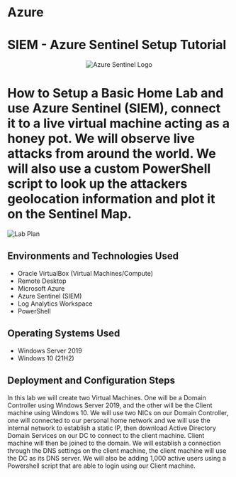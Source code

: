 # Azure
<h1> SIEM - Azure Sentinel Setup Tutorial</h1>
<p align="center">
<img src="https://i.imgur.com/NRfvbrz.png" alt="Azure Sentinel Logo"/>
</p>

<h1>How to Setup a Basic Home Lab and use Azure Sentinel (SIEM), connect it to a live virtual machine acting as a honey pot. We will observe live attacks from around the world. We will also use a custom PowerShell script to look up the attackers geolocation information and plot it on the Sentinel Map.</h1>

<img src="https://i.imgur.com/wk2mBsL.jpg" alt="Lab Plan"/>

<h2>Environments and Technologies Used</h2>

- Oracle VirtualBox (Virtual Machines/Compute)
- Remote Desktop
- Microsoft Azure
- Azure Sentinel (SIEM)
- Log Analytics Workspace
- PowerShell

<h2>Operating Systems Used </h2>

- Windows Server 2019
- Windows 10 (21H2)

<h2>Deployment and Configuration Steps</h2>

<p>
</p>
<p>
In this lab we will create two Virtual Machines. One will be a Domain Controller using Windows Server 2019, and the other will be the Client machine using Windows 10. We will use two NICs on our Domain Controller, one will connected to our personal home network and we will use the internal network to establish a static IP, then download Active Directory Domain Services on our DC to connect to the client machine. Client machine will then be joined to the domain. We will establish a connection through the DNS settings on the client machine, the client machine will use the DC as its DNS server. We will also be adding 1,000 active users using a Powershell script that are able to login using our Client machine.
</p>
<br />
